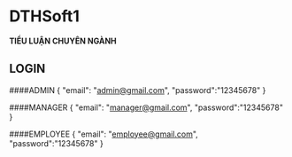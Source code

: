 # DTHSoft1
**TIỂU LUẬN CHUYÊN NGÀNH**

## LOGIN
####ADMIN
{
  "email": "admin@gmail.com",
  "password":"12345678"
}

####MANAGER
{
  "email": "manager@gmail.com",
  "password":"12345678"
}

####EMPLOYEE
{
  "email": "employee@gmail.com",
  "password":"12345678"
}


